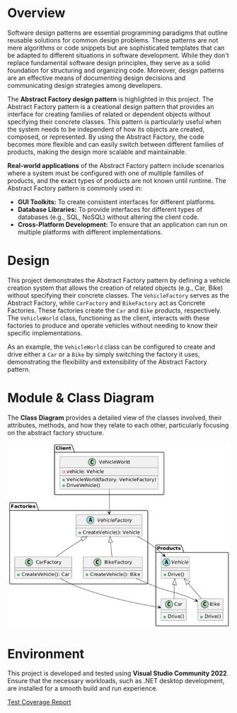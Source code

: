 # **Overview**

Software design patterns are essential programming paradigms that outline reusable solutions for common design problems. These patterns are not mere algorithms or code snippets but are sophisticated templates that can be adapted to different situations in software development. While they don't replace fundamental software design principles, they serve as a solid foundation for structuring and organizing code. Moreover, design patterns are an effective means of documenting design decisions and communicating design strategies among developers.

The **Abstract Factory design pattern** is highlighted in this project. The Abstract Factory pattern is a creational design pattern that provides an interface for creating families of related or dependent objects without specifying their concrete classes. This pattern is particularly useful when the system needs to be independent of how its objects are created, composed, or represented. By using the Abstract Factory, the code becomes more flexible and can easily switch between different families of products, making the design more scalable and maintainable.

**Real-world applications** of the Abstract Factory pattern include scenarios where a system must be configured with one of multiple families of products, and the exact types of products are not known until runtime. The Abstract Factory pattern is commonly used in:

- **GUI Toolkits:** To create consistent interfaces for different platforms.
- **Database Libraries:** To provide interfaces for different types of databases (e.g., SQL, NoSQL) without altering the client code.
- **Cross-Platform Development:** To ensure that an application can run on multiple platforms with different implementations.

# **Design**

This project demonstrates the Abstract Factory pattern by defining a vehicle creation system that allows the creation of related objects (e.g., Car, Bike) without specifying their concrete classes. The `VehicleFactory` serves as the Abstract Factory, while `CarFactory` and `BikeFactory` act as Concrete Factories. These factories create the `Car` and `Bike` products, respectively. The `VehicleWorld` class, functioning as the client, interacts with these factories to produce and operate vehicles without needing to know their specific implementations.

As an example, the `VehicleWorld` class can be configured to create and drive either a `Car` or a `Bike` by simply switching the factory it uses, demonstrating the flexibility and extensibility of the Abstract Factory pattern.

# **Module & Class Diagram**
The **Class Diagram** provides a detailed view of the classes involved, their attributes, methods, and how they relate to each other, particularly focusing on the abstract factory structure.

<img src = './class diagram.png'>

# **Environment**

This project is developed and tested using **Visual Studio Community 2022**. Ensure that the necessary workloads, such as .NET desktop development, are installed for a smooth build and run experience.

[Test Coverage Report](https://dshreddy.github.io/abstract-factory-pattern-demo/)
